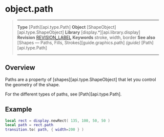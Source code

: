 # object.path

> --------------------- ------------------------------------------------------------------------------------------
> __Type__              [Path][api.type.Path]
> __Object__            [ShapeObject][api.type.ShapeObject]
> __Library__           [display.*][api.library.display]
> __Revision__          [REVISION_LABEL](REVISION_URL)
> __Keywords__          stroke, width, border
> __See also__          [Shapes — Paths, Fills, Strokes][guide.graphics.path] _(guide)_
>						[Path][api.type.Path]
> --------------------- ------------------------------------------------------------------------------------------

## Overview

Paths are a property of [shapes][api.type.ShapeObject] that let you control the geometry of the shape.

For the different types of paths, see [Path][api.type.Path].

## Example

``````lua
local rect = display.newRect( 135, 100, 50, 50 )
local path = rect.path
transition.to( path, { width=200 } )
``````
